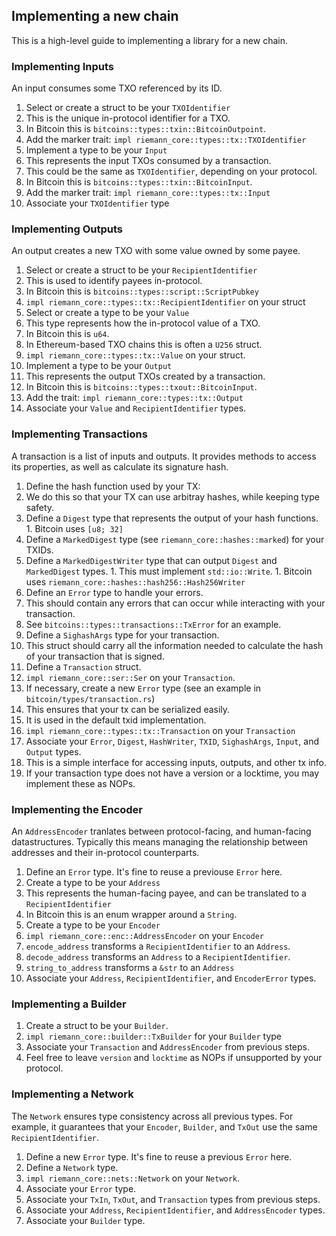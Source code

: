 ## Implementing a new chain

This is a high-level guide to implementing a library for a new chain.

### Implementing Inputs
An input consumes some TXO referenced by its ID.

1. Select or create a struct to be your `TXOIdentifier`
  1. This is the unique in-protocol identifier for a TXO.
  1. In Bitcoin this is `bitcoins::types::txin::BitcoinOutpoint`.
  1. Add the marker trait: `impl riemann_core::types::tx::TXOIdentifier`
1. Implement a type to be your `Input`
  1. This represents the input TXOs consumed by a transaction.
  1. This could be the same as `TXOIdentifier`, depending on your protocol.
  1. In Bitcoin this is `bitcoins::types::txin::BitcoinInput`.
  1. Add the marker trait: `impl riemann_core::types::tx::Input`
  1. Associate your `TXOIdentifier` type

### Implementing Outputs
An output creates a new TXO with some value owned by some payee.

1. Select or create a struct to be your `RecipientIdentifier`
  1. This is used to identify payees in-protocol.
  1. In Bitcoin this is `bitcoins::types::script::ScriptPubkey`
  1. `impl riemann_core::types::tx::RecipientIdentifier` on your struct
1. Select or create a type to be your `Value`
  1. This type represents how the in-protocol value of a TXO.
  1. In Bitcoin this is `u64`.
  1. In Ethereum-based TXO chains this is often a `U256` struct.
  1. `impl riemann_core::types::tx::Value` on your struct.
1. Implement a type to be your `Output`
  1. This represents the output TXOs created by a transaction.
  1. In Bitcoin this is `bitcoins::types::txout::BitcoinInput`.
  1. Add the trait: `impl riemann_core::types::tx::Output`
  1. Associate your `Value` and `RecipientIdentifier` types.

### Implementing Transactions
A transaction is a list of inputs and outputs. It provides methods to access
its properties, as well as calculate its signature hash.

1. Define the hash function used by your TX:
  1. We do this so that your TX can use arbitray hashes, while keeping
    type safety.
  1. Define a `Digest` type that represents the output of your hash functions.
    1. Bitcoin uses `[u8; 32]`
  1. Define a `MarkedDigest` type (see `riemann_core::hashes::marked`) for your
    TXIDs.
  1. Define a `MarkedDigestWriter` type that can output `Digest` and
    `MarkedDigest` types.
    1. This must implement `std::io::Write`.
    1. Bitcoin uses `riemann_core::hashes::hash256::Hash256Writer`
1. Define an `Error` type to handle your errors.
  1. This should contain any errors that can occur while interacting with your
    transaction.
  1. See `bitcoins::types::transactions::TxError` for an example.
1. Define a `SighashArgs` type for your transaction.
  1. This struct should carry all the information needed to calculate the hash
    of your transaction that is signed.
1. Define a `Transaction` struct.
1. `impl riemann_core::ser::Ser` on your `Transaction`.
  1. If necessary, create a new `Error` type (see an example in
      `bitcoin/types/transaction.rs`)
  1. This ensures that your tx can be serialized easily.
  1. It is used in the default txid implementation.
1. `impl riemann_core::types::tx::Transaction` on your `Transaction`
  1. Associate your `Error`, `Digest`, `HashWriter`, `TXID`, `SighashArgs`,
   `Input`, and `Output` types.
  1. This is a simple interface for accessing inputs, outputs, and other tx
    info.
  1. If your transaction type does not have a version or a locktime, you may
    implement these as NOPs.

### Implementing the Encoder

An `AddressEncoder` tranlates between protocol-facing, and human-facing
datastructures. Typically this means managing the relationship between
addresses and their in-protocol counterparts.

1. Define an `Error` type. It's fine to reuse a previouse `Error` here.
1. Create a type to be your `Address`
  1. This represents the human-facing payee, and can be translated to a
    `RecipientIdentifier`
  1. In Bitcoin this is an enum wrapper around a `String`.
1. Create a type to be your `Encoder`
1. `impl riemann_core::enc::AddressEncoder` on your `Encoder`
  1. `encode_address` transforms a `RecipientIdentifier` to an `Address`.
  1. `decode_address` transforms an `Address` to a `RecipientIdentifier`.
  1. `string_to_address` transforms a `&str` to an `Address`
  1. Associate your `Address`, `RecipientIdentifier`, and `EncoderError` types.

### Implementing a Builder
1. Create a struct to be your `Builder`.
1. `impl riemann_core::builder::TxBuilder` for your `Builder` type
  1. Associate your `Transaction` and `AddressEncoder` from previous steps.
  1. Feel free to leave `version` and `locktime` as NOPs if unsupported by your
    protocol.

### Implementing a Network

The `Network` ensures type consistency across all previous types. For example,
it guarantees that your `Encoder`, `Builder`, and `TxOut` use the same
`RecipientIdentifier`.

1. Define a new `Error` type. It's fine to reuse a previous `Error` here.
1. Define a `Network` type.
1. `impl riemann_core::nets::Network` on your `Network`.
  1. Associate your `Error` type.
  1. Associate your `TxIn`, `TxOut`, and `Transaction` types from previous steps.
  1. Associate your `Address`, `RecipientIdentifier`, and `AddressEncoder`
    types.
  1. Associate your `Builder` type.

